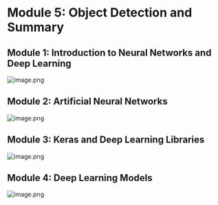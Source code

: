

# Module 5: Object Detection and Summary
## Module 1: Introduction to Neural Networks and Deep Learning
![image.png](https://prod-files-secure.s3.us-west-2.amazonaws.com/03e82b26-cccb-4906-bb56-adabcbdc0655/a8d40bcb-c482-4026-8872-311e16b2dc63/image.png?X-Amz-Algorithm=AWS4-HMAC-SHA256&X-Amz-Content-Sha256=UNSIGNED-PAYLOAD&X-Amz-Credential=ASIAZI2LB4663BFHDWRB%2F20250131%2Fus-west-2%2Fs3%2Faws4_request&X-Amz-Date=20250131T221331Z&X-Amz-Expires=3600&X-Amz-Security-Token=IQoJb3JpZ2luX2VjEL7%2F%2F%2F%2F%2F%2F%2F%2F%2F%2FwEaCXVzLXdlc3QtMiJIMEYCIQDLfZLVSU4%2F52PXtaSHyXXRXq8RevMVYndjak9BULQ9VQIhAJrYdmumgouktRQSR0fO%2FA3nWvWzB%2FTbUMQgiLs%2FT0GcKogECMf%2F%2F%2F%2F%2F%2F%2F%2F%2F%2FwEQABoMNjM3NDIzMTgzODA1IgzRIIXVwGQGn3Wqyvcq3AM6v1%2Be9P0dNt6VMOCVRViCx69a1biamRbruKJwLnTGiBnW4%2BZHktIxmbS%2FgHF0O1rbQJcR1GyZmNRwxauAwFSH%2BGb6EH0zVlB0xpKyt4h%2BnIab6qB7Y4gGXy%2Bh%2Fr1rLqIrOp6J%2FpQUdLN05sHAJM6gfK1f2iuaixkiwCQb7HQWg6hal34Mk76kFPhDWKiPvsH3qGeRbCihnpswH26fOn6fTYUF9%2BiwLJrcqpMPL4fLeGwi96P2Y4p2jMByZ6wGq1bXaI49f94vtRvOceKArgHnX9ZXQq42937DcBdiRp%2BLHO5mPqEVefgYNSWcB7AckXbS7rD7OnXrrAdi5nwFg0dDTmVX3qNCNzv99PSaN8lC%2FJVpB5ldFLJc9eOXVggoSHASUXV9j9p5CE8%2BzUag7S%2BCF5T%2F8mzkn8ICLxgrr8J2Ok7guJllq9X0J3YiccdB2UK8leFZZHtS%2B4Fx3ZS42qFmu%2FjfurMywNHE4Ue%2FdrugOWtPJXVOIjll0j0sxCDsHlvjAQJScmhb8QWFoxeSlBThJ2O9QommIgzHFAJwnBtp%2BlWnhuNVDpqZ6LKz2vulv9xhT%2BC%2Fthd6fw%2BhBPzlfasSlttCpSewfij%2F9XNMDIF6Fskllv03SmfYXR1WYjCBlPW8BjqkAYHB2KUmQT%2Bgwkk9%2FCoFmUEw%2BQgOPnOYBDatv0aTs11H2QIQoI0WMMTQBdOfxSn8MrvwtS1of3Y%2BikfZCvIDFgVZZJ4EvUUeSscaHT%2BLMDLp8jRZx3doy%2BTPZoImIzPADZWGGxFfZswe%2BqeG8f9OlimBgSQ4a1i%2FrdoMKCYQJoEbnk%2BURhP144Kyz6r%2FTkUOMySAcrZcsx1bFpDPLNyLt2mZSKMM&X-Amz-Signature=26450d80a2c8243406d44cb90af74cd591fe08c84a1c6b3b3ad951b5d334d92a&X-Amz-SignedHeaders=host&x-id=GetObject)
## Module 2: Artificial Neural Networks
![image.png](https://prod-files-secure.s3.us-west-2.amazonaws.com/03e82b26-cccb-4906-bb56-adabcbdc0655/5157ca89-62da-41d9-a98f-6432b71047a9/image.png?X-Amz-Algorithm=AWS4-HMAC-SHA256&X-Amz-Content-Sha256=UNSIGNED-PAYLOAD&X-Amz-Credential=ASIAZI2LB4663BFHDWRB%2F20250131%2Fus-west-2%2Fs3%2Faws4_request&X-Amz-Date=20250131T221331Z&X-Amz-Expires=3600&X-Amz-Security-Token=IQoJb3JpZ2luX2VjEL7%2F%2F%2F%2F%2F%2F%2F%2F%2F%2FwEaCXVzLXdlc3QtMiJIMEYCIQDLfZLVSU4%2F52PXtaSHyXXRXq8RevMVYndjak9BULQ9VQIhAJrYdmumgouktRQSR0fO%2FA3nWvWzB%2FTbUMQgiLs%2FT0GcKogECMf%2F%2F%2F%2F%2F%2F%2F%2F%2F%2FwEQABoMNjM3NDIzMTgzODA1IgzRIIXVwGQGn3Wqyvcq3AM6v1%2Be9P0dNt6VMOCVRViCx69a1biamRbruKJwLnTGiBnW4%2BZHktIxmbS%2FgHF0O1rbQJcR1GyZmNRwxauAwFSH%2BGb6EH0zVlB0xpKyt4h%2BnIab6qB7Y4gGXy%2Bh%2Fr1rLqIrOp6J%2FpQUdLN05sHAJM6gfK1f2iuaixkiwCQb7HQWg6hal34Mk76kFPhDWKiPvsH3qGeRbCihnpswH26fOn6fTYUF9%2BiwLJrcqpMPL4fLeGwi96P2Y4p2jMByZ6wGq1bXaI49f94vtRvOceKArgHnX9ZXQq42937DcBdiRp%2BLHO5mPqEVefgYNSWcB7AckXbS7rD7OnXrrAdi5nwFg0dDTmVX3qNCNzv99PSaN8lC%2FJVpB5ldFLJc9eOXVggoSHASUXV9j9p5CE8%2BzUag7S%2BCF5T%2F8mzkn8ICLxgrr8J2Ok7guJllq9X0J3YiccdB2UK8leFZZHtS%2B4Fx3ZS42qFmu%2FjfurMywNHE4Ue%2FdrugOWtPJXVOIjll0j0sxCDsHlvjAQJScmhb8QWFoxeSlBThJ2O9QommIgzHFAJwnBtp%2BlWnhuNVDpqZ6LKz2vulv9xhT%2BC%2Fthd6fw%2BhBPzlfasSlttCpSewfij%2F9XNMDIF6Fskllv03SmfYXR1WYjCBlPW8BjqkAYHB2KUmQT%2Bgwkk9%2FCoFmUEw%2BQgOPnOYBDatv0aTs11H2QIQoI0WMMTQBdOfxSn8MrvwtS1of3Y%2BikfZCvIDFgVZZJ4EvUUeSscaHT%2BLMDLp8jRZx3doy%2BTPZoImIzPADZWGGxFfZswe%2BqeG8f9OlimBgSQ4a1i%2FrdoMKCYQJoEbnk%2BURhP144Kyz6r%2FTkUOMySAcrZcsx1bFpDPLNyLt2mZSKMM&X-Amz-Signature=453d1ac5f8a07bd0b2a687337b92cbe276196cab6234cc86f748a7fdda43146d&X-Amz-SignedHeaders=host&x-id=GetObject)
## Module 3: Keras and Deep Learning Libraries
![image.png](https://prod-files-secure.s3.us-west-2.amazonaws.com/03e82b26-cccb-4906-bb56-adabcbdc0655/5089ce50-05f1-470d-ad42-42503bf1df5f/image.png?X-Amz-Algorithm=AWS4-HMAC-SHA256&X-Amz-Content-Sha256=UNSIGNED-PAYLOAD&X-Amz-Credential=ASIAZI2LB4663BFHDWRB%2F20250131%2Fus-west-2%2Fs3%2Faws4_request&X-Amz-Date=20250131T221331Z&X-Amz-Expires=3600&X-Amz-Security-Token=IQoJb3JpZ2luX2VjEL7%2F%2F%2F%2F%2F%2F%2F%2F%2F%2FwEaCXVzLXdlc3QtMiJIMEYCIQDLfZLVSU4%2F52PXtaSHyXXRXq8RevMVYndjak9BULQ9VQIhAJrYdmumgouktRQSR0fO%2FA3nWvWzB%2FTbUMQgiLs%2FT0GcKogECMf%2F%2F%2F%2F%2F%2F%2F%2F%2F%2FwEQABoMNjM3NDIzMTgzODA1IgzRIIXVwGQGn3Wqyvcq3AM6v1%2Be9P0dNt6VMOCVRViCx69a1biamRbruKJwLnTGiBnW4%2BZHktIxmbS%2FgHF0O1rbQJcR1GyZmNRwxauAwFSH%2BGb6EH0zVlB0xpKyt4h%2BnIab6qB7Y4gGXy%2Bh%2Fr1rLqIrOp6J%2FpQUdLN05sHAJM6gfK1f2iuaixkiwCQb7HQWg6hal34Mk76kFPhDWKiPvsH3qGeRbCihnpswH26fOn6fTYUF9%2BiwLJrcqpMPL4fLeGwi96P2Y4p2jMByZ6wGq1bXaI49f94vtRvOceKArgHnX9ZXQq42937DcBdiRp%2BLHO5mPqEVefgYNSWcB7AckXbS7rD7OnXrrAdi5nwFg0dDTmVX3qNCNzv99PSaN8lC%2FJVpB5ldFLJc9eOXVggoSHASUXV9j9p5CE8%2BzUag7S%2BCF5T%2F8mzkn8ICLxgrr8J2Ok7guJllq9X0J3YiccdB2UK8leFZZHtS%2B4Fx3ZS42qFmu%2FjfurMywNHE4Ue%2FdrugOWtPJXVOIjll0j0sxCDsHlvjAQJScmhb8QWFoxeSlBThJ2O9QommIgzHFAJwnBtp%2BlWnhuNVDpqZ6LKz2vulv9xhT%2BC%2Fthd6fw%2BhBPzlfasSlttCpSewfij%2F9XNMDIF6Fskllv03SmfYXR1WYjCBlPW8BjqkAYHB2KUmQT%2Bgwkk9%2FCoFmUEw%2BQgOPnOYBDatv0aTs11H2QIQoI0WMMTQBdOfxSn8MrvwtS1of3Y%2BikfZCvIDFgVZZJ4EvUUeSscaHT%2BLMDLp8jRZx3doy%2BTPZoImIzPADZWGGxFfZswe%2BqeG8f9OlimBgSQ4a1i%2FrdoMKCYQJoEbnk%2BURhP144Kyz6r%2FTkUOMySAcrZcsx1bFpDPLNyLt2mZSKMM&X-Amz-Signature=92599d52b73b50c3a0cbbde90bf9482598cc8e2200e6d90337ef7f8cd6b2c7f2&X-Amz-SignedHeaders=host&x-id=GetObject)
## Module 4: Deep Learning Models
![image.png](https://prod-files-secure.s3.us-west-2.amazonaws.com/03e82b26-cccb-4906-bb56-adabcbdc0655/4e22fcb0-cfbc-4d28-b961-b9b8fde071f0/image.png?X-Amz-Algorithm=AWS4-HMAC-SHA256&X-Amz-Content-Sha256=UNSIGNED-PAYLOAD&X-Amz-Credential=ASIAZI2LB4663BFHDWRB%2F20250131%2Fus-west-2%2Fs3%2Faws4_request&X-Amz-Date=20250131T221331Z&X-Amz-Expires=3600&X-Amz-Security-Token=IQoJb3JpZ2luX2VjEL7%2F%2F%2F%2F%2F%2F%2F%2F%2F%2FwEaCXVzLXdlc3QtMiJIMEYCIQDLfZLVSU4%2F52PXtaSHyXXRXq8RevMVYndjak9BULQ9VQIhAJrYdmumgouktRQSR0fO%2FA3nWvWzB%2FTbUMQgiLs%2FT0GcKogECMf%2F%2F%2F%2F%2F%2F%2F%2F%2F%2FwEQABoMNjM3NDIzMTgzODA1IgzRIIXVwGQGn3Wqyvcq3AM6v1%2Be9P0dNt6VMOCVRViCx69a1biamRbruKJwLnTGiBnW4%2BZHktIxmbS%2FgHF0O1rbQJcR1GyZmNRwxauAwFSH%2BGb6EH0zVlB0xpKyt4h%2BnIab6qB7Y4gGXy%2Bh%2Fr1rLqIrOp6J%2FpQUdLN05sHAJM6gfK1f2iuaixkiwCQb7HQWg6hal34Mk76kFPhDWKiPvsH3qGeRbCihnpswH26fOn6fTYUF9%2BiwLJrcqpMPL4fLeGwi96P2Y4p2jMByZ6wGq1bXaI49f94vtRvOceKArgHnX9ZXQq42937DcBdiRp%2BLHO5mPqEVefgYNSWcB7AckXbS7rD7OnXrrAdi5nwFg0dDTmVX3qNCNzv99PSaN8lC%2FJVpB5ldFLJc9eOXVggoSHASUXV9j9p5CE8%2BzUag7S%2BCF5T%2F8mzkn8ICLxgrr8J2Ok7guJllq9X0J3YiccdB2UK8leFZZHtS%2B4Fx3ZS42qFmu%2FjfurMywNHE4Ue%2FdrugOWtPJXVOIjll0j0sxCDsHlvjAQJScmhb8QWFoxeSlBThJ2O9QommIgzHFAJwnBtp%2BlWnhuNVDpqZ6LKz2vulv9xhT%2BC%2Fthd6fw%2BhBPzlfasSlttCpSewfij%2F9XNMDIF6Fskllv03SmfYXR1WYjCBlPW8BjqkAYHB2KUmQT%2Bgwkk9%2FCoFmUEw%2BQgOPnOYBDatv0aTs11H2QIQoI0WMMTQBdOfxSn8MrvwtS1of3Y%2BikfZCvIDFgVZZJ4EvUUeSscaHT%2BLMDLp8jRZx3doy%2BTPZoImIzPADZWGGxFfZswe%2BqeG8f9OlimBgSQ4a1i%2FrdoMKCYQJoEbnk%2BURhP144Kyz6r%2FTkUOMySAcrZcsx1bFpDPLNyLt2mZSKMM&X-Amz-Signature=5430c7716b20372bb16e33ce2f4ce50f2fcac25d45ffdd3359251498f1df9037&X-Amz-SignedHeaders=host&x-id=GetObject)